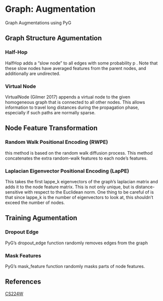 # Graph: Augmentation



Graph Augmentations using PyG


## Graph Structure Agumentation


### Half-Hop

HalfHop adds a “slow node” to all edges with some probability p . Note that these slow nodes have averaged features from the parent nodes, and additionally are undirected.

### Virtual Node

VirtualNode (Gilmer 2017) appends a virtual node to the given homogeneous graph that is connected to all other nodes. This allows information to travel long distances during the propagation phase, especially if such paths are normally sparse.

## Node Feature Transformation

### Random Walk Positional Encoding (RWPE)

this method is based on the random walk diffusion process. 
This method concatenates the extra random-walk features to each node’s features.

### Laplacian Eigenvector Positional Encoding (LapPE)

This takes the first lappe_k eigenvectors of the graph’s laplacian matrix and adds it to the node feature matrix. This is not only unique, but is distance-sensitive with respect to the Euclidean norm. One thing to be careful of is that since lappe_k is the number of eigenvectors to look at, this shouldn’t exceed the number of nodes.

## Training Agumentation

### Dropout Edge

PyG’s dropout_edge function randomly removes edges from the graph

### Mask Features

PyG’s mask_feature function randomly masks parts of node features. 

## References

[CS224W](https://medium.com/stanford-cs224w/graph-augmentations-using-pyg-6e8d1e093450)
